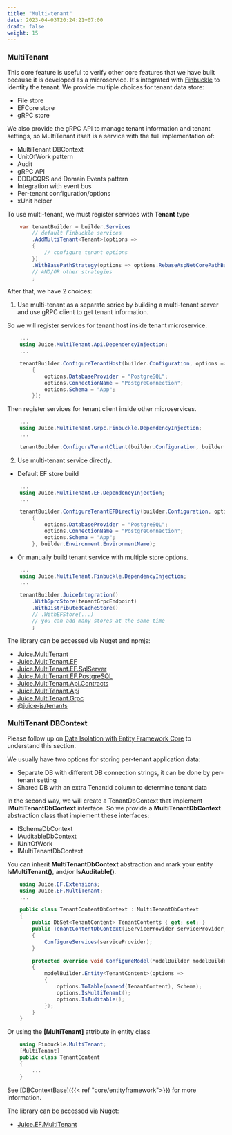 ```yaml
---
title: "Multi-tenant"
date: 2023-04-03T20:24:21+07:00
draft: false
weight: 15
---
```


### MultiTenant
This core feature is useful to verify other core features that we have built because it is developed as a microservice.
It's integrated with [Finbuckle](https://www.finbuckle.com/MultiTenant) to identity the tenant. We provide multiple choices for tenant data store:
- File store
- EFCore store
- gRPC store

We also provide the gRPC API to manage tenant information and tenant settings, so MultiTenant itself is a service with the full implementation of:
- MultiTenant DBContext
- UnitOfWork pattern
- Audit
- gRPC API
- DDD/CQRS and Domain Events pattern
- Integration with event bus
- Per-tenant configuration/options
- xUnit helper

To use multi-tenant, we must register services with **Tenant** type

```csharp 
    var tenantBuilder = builder.Services
        // default Finbuckle services
        .AddMultiTenant<Tenant>(options =>
        {
            // configure tenant options
        })
        .WithBasePathStrategy(options => options.RebaseAspNetCorePathBase = true)
        // AND/OR other strategies
        ;
```
After that, we have 2 choices:

1. Use multi-tenant as a separate serice by building a multi-tenant server and use gRPC client to get tenant information.

So we will register services for tenant host inside tenant microservice.

```csharp {linenos=false,hl_lines=[2],linenostart=1}
    ...
    using Juice.MultiTenant.Api.DependencyInjection;
    ...

    tenantBuilder.ConfigureTenantHost(builder.Configuration, options =>
        {
            options.DatabaseProvider = "PostgreSQL";
            options.ConnectionName = "PostgreConnection";
            options.Schema = "App";
        });
```

Then register services for tenant client inside other microservices.

```csharp {linenos=false,hl_lines=[2],linenostart=1}
    ...
    using Juice.MultiTenant.Grpc.Finbuckle.DependencyInjection;
    ...

    tenantBuilder.ConfigureTenantClient(builder.Configuration, builder.Environment.EnvironmentName);
```

2. Use multi-tenant service directly.

- Default EF store build

```csharp {linenos=false,hl_lines=[2],linenostart=1}
    ...
    using Juice.MultiTenant.EF.DependencyInjection;
    ...

    tenantBuilder.ConfigureTenantEFDirectly(builder.Configuration, options =>
        {
            options.DatabaseProvider = "PostgreSQL";
            options.ConnectionName = "PostgreConnection";
            options.Schema = "App";
        }, builder.Environment.EnvironmentName);
```

- Or manually build tenant service with multiple store options.

```csharp {linenos=false,hl_lines=[2,"5-7"],linenostart=1}
    ...
    using Juice.MultiTenant.Finbuckle.DependencyInjection;
    ...

    tenantBuilder.JuiceIntegration()
        .WithGprcStore(tenantGrpcEndpoint)
        .WithDistributedCacheStore()
        // .WithEFStore(...)
        // you can add many stores at the same time
        ;
```


The library can be accessed via Nuget and npmjs:
- [Juice.MultiTenant](https://www.nuget.org/packages/Juice.MultiTenant)
- [Juice.MultiTenant.EF](https://www.nuget.org/packages/Juice.MultiTenant.EF)
- [Juice.MultiTenant.EF.SqlServer](https://www.nuget.org/packages/Juice.MultiTenant.EF.SqlServer)
- [Juice.MultiTenant.EF.PostgreSQL](https://www.nuget.org/packages/Juice.MultiTenant.EF.PostgreSQL)
- [Juice.MultiTenant.Api.Contracts](https://www.nuget.org/packages/Juice.MultiTenant.Api.Contracts)
- [Juice.MultiTenant.Api](https://www.nuget.org/packages/Juice.MultiTenant.Api)
- [Juice.MultiTenant.Grpc](https://www.nuget.org/packages/Juice.MultiTenant.Grpc)
- [@juice-js/tenants](https://www.npmjs.com/package/@juice-js/tenants)

### MultiTenant DBContext

Please follow up on [Data Isolation with Entity Framework Core](https://www.finbuckle.com/MultiTenant/Docs/v6.10.0/EFCore) to understand this section.

We usually have two options for storing per-tenant application data:
- Separate DB with different DB connection strings, it can be done by per-tenant setting
- Shared DB with an extra TenantId column to determine tenant data

In the second way, we will create a TenantDbContext that implement **IMultiTenantDbContext** interface. 
So we provide a **MultiTenantDbContext** abstraction class that implement these interfaces:
- ISchemaDbContext
- IAuditableDbContext
- IUnitOfWork
- IMultiTenantDbContext

You can inherit **MultiTenantDbContext** abstraction and mark your entity **IsMultiTenant()**, and/or **IsAuditable()**.

```csharp {linenos=false,hl_lines=[1,2,5,10,18,19],linenostart=1}
    using Juice.EF.Extensions;
    using Juice.EF.MultiTenant;
    ...

    public class TenantContentDbContext : MultiTenantDbContext
    {
        public DbSet<TenantContent> TenantContents { get; set; }
        public TenantContentDbContext(IServiceProvider serviceProvider, DbContextOptions options) : base(options)
        {
            ConfigureServices(serviceProvider);
        }

        protected override void ConfigureModel(ModelBuilder modelBuilder)
        {
            modelBuilder.Entity<TenantContent>(options =>
            {
                options.ToTable(nameof(TenantContent), Schema);
                options.IsMultiTenant();
                options.IsAuditable();
            });
        }
    }
```
Or using the **[MultiTenant]** attribute in entity class
```csharp {linenos=false,hl_lines=[1,2],linenostart=1}
    using Finbuckle.MultiTenant;
    [MultiTenant]
    public class TenantContent
    {
        ...
    }
```

See [DBContextBase]({{< ref "core/entityframework">}}) for more information.

The library can be accessed via Nuget:
- [Juice.EF.MultiTenant](https://www.nuget.org/packages/Juice.EF.MultiTenant)